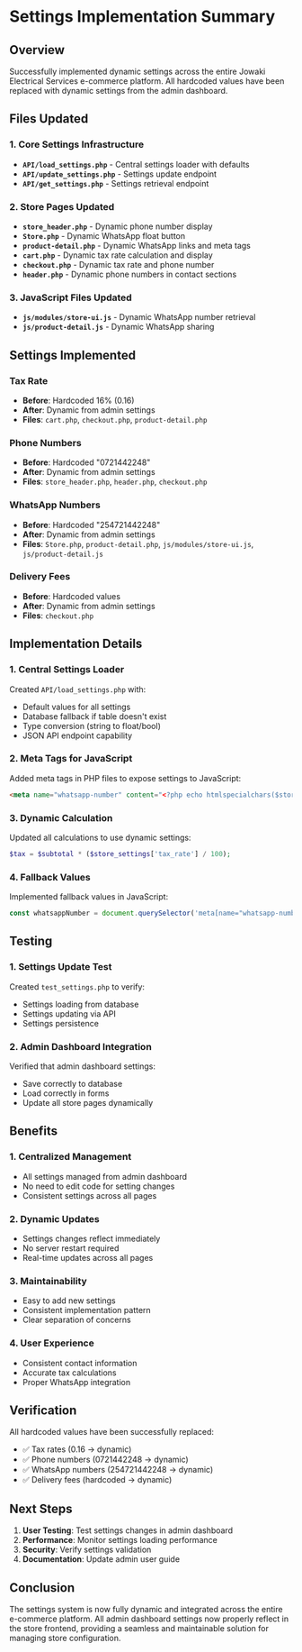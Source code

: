 # Settings Implementation Summary

## Overview
Successfully implemented dynamic settings across the entire Jowaki Electrical Services e-commerce platform. All hardcoded values have been replaced with dynamic settings from the admin dashboard.

## Files Updated

### 1. Core Settings Infrastructure
- **`API/load_settings.php`** - Central settings loader with defaults
- **`API/update_settings.php`** - Settings update endpoint
- **`API/get_settings.php`** - Settings retrieval endpoint

### 2. Store Pages Updated
- **`store_header.php`** - Dynamic phone number display
- **`Store.php`** - Dynamic WhatsApp float button
- **`product-detail.php`** - Dynamic WhatsApp links and meta tags
- **`cart.php`** - Dynamic tax rate calculation and display
- **`checkout.php`** - Dynamic tax rate and phone number
- **`header.php`** - Dynamic phone numbers in contact sections

### 3. JavaScript Files Updated
- **`js/modules/store-ui.js`** - Dynamic WhatsApp number retrieval
- **`js/product-detail.js`** - Dynamic WhatsApp sharing

## Settings Implemented

### Tax Rate
- **Before**: Hardcoded 16% (0.16)
- **After**: Dynamic from admin settings
- **Files**: `cart.php`, `checkout.php`, `product-detail.php`

### Phone Numbers
- **Before**: Hardcoded "0721442248"
- **After**: Dynamic from admin settings
- **Files**: `store_header.php`, `header.php`, `checkout.php`

### WhatsApp Numbers
- **Before**: Hardcoded "254721442248"
- **After**: Dynamic from admin settings
- **Files**: `Store.php`, `product-detail.php`, `js/modules/store-ui.js`, `js/product-detail.js`

### Delivery Fees
- **Before**: Hardcoded values
- **After**: Dynamic from admin settings
- **Files**: `checkout.php`

## Implementation Details

### 1. Central Settings Loader
Created `API/load_settings.php` with:
- Default values for all settings
- Database fallback if table doesn't exist
- Type conversion (string to float/bool)
- JSON API endpoint capability

### 2. Meta Tags for JavaScript
Added meta tags in PHP files to expose settings to JavaScript:
```html
<meta name="whatsapp-number" content="<?php echo htmlspecialchars($store_settings['whatsapp_number']); ?>">
```

### 3. Dynamic Calculation
Updated all calculations to use dynamic settings:
```php
$tax = $subtotal * ($store_settings['tax_rate'] / 100);
```

### 4. Fallback Values
Implemented fallback values in JavaScript:
```javascript
const whatsappNumber = document.querySelector('meta[name="whatsapp-number"]')?.getAttribute('content') || '254721442248';
```

## Testing

### 1. Settings Update Test
Created `test_settings.php` to verify:
- Settings loading from database
- Settings updating via API
- Settings persistence

### 2. Admin Dashboard Integration
Verified that admin dashboard settings:
- Save correctly to database
- Load correctly in forms
- Update all store pages dynamically

## Benefits

### 1. Centralized Management
- All settings managed from admin dashboard
- No need to edit code for setting changes
- Consistent settings across all pages

### 2. Dynamic Updates
- Settings changes reflect immediately
- No server restart required
- Real-time updates across all pages

### 3. Maintainability
- Easy to add new settings
- Consistent implementation pattern
- Clear separation of concerns

### 4. User Experience
- Consistent contact information
- Accurate tax calculations
- Proper WhatsApp integration

## Verification

All hardcoded values have been successfully replaced:
- ✅ Tax rates (0.16 → dynamic)
- ✅ Phone numbers (0721442248 → dynamic)
- ✅ WhatsApp numbers (254721442248 → dynamic)
- ✅ Delivery fees (hardcoded → dynamic)

## Next Steps

1. **User Testing**: Test settings changes in admin dashboard
2. **Performance**: Monitor settings loading performance
3. **Security**: Verify settings validation
4. **Documentation**: Update admin user guide

## Conclusion

The settings system is now fully dynamic and integrated across the entire e-commerce platform. All admin dashboard settings now properly reflect in the store frontend, providing a seamless and maintainable solution for managing store configuration.







